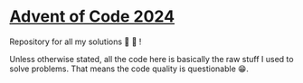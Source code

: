 # [Advent of Code 2024](https://adventofcode.com/2024)
Repository for all my solutions 🎅 🎄 !

Unless otherwise stated, all the code here is basically the raw stuff I used to solve problems. That means the code quality is questionable 😁.